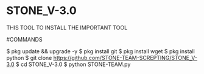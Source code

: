 # STONE_V-3.0
THIS TOOL TO INSTALL THE IMPORTANT TOOL




#COMMANDS

$ pkg update && upgrade -y
$ pkg install git 
$ pkg install wget
$ pkg install python
$ git clone https://github.com/STONE-TEAM-SCREPTING/STONE_V-3.0
$ cd STONE_V-3.0
$ python STONE-TEAM.py
